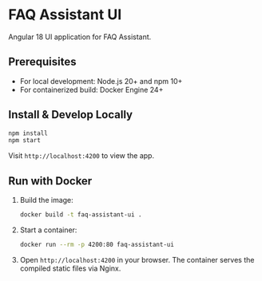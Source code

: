 # FAQ Assistant UI

Angular 18 UI application for FAQ Assistant.

## Prerequisites

- For local development: Node.js 20+ and npm 10+
- For containerized build: Docker Engine 24+

## Install & Develop Locally

```bash
npm install
npm start
```

Visit `http://localhost:4200` to view the app. 


## Run with Docker

1. Build the image:
   ```bash
   docker build -t faq-assistant-ui .
   ```

2. Start a container:
   ```bash
   docker run --rm -p 4200:80 faq-assistant-ui
   ```

4. Open `http://localhost:4200` in your browser. The container serves the compiled static files via Nginx.



